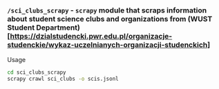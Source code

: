 

### `/sci_clubs_scrapy` - `scrapy` module that scraps information about student science clubs and organizations from (WUST Student Department)[https://dzialstudencki.pwr.edu.pl/organizacje-studenckie/wykaz-uczelnianych-organizacji-studenckich]
Usage 
```bash
cd sci_clubs_scrapy
scrapy crawl sci_clubs -o scis.jsonl
```